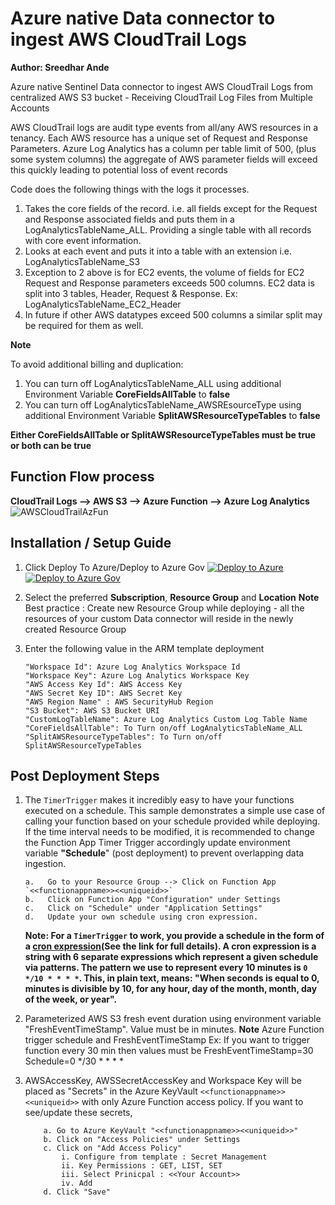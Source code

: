 # Azure native Data connector to ingest AWS CloudTrail Logs
**Author: Sreedhar Ande**

Azure native Sentinel Data connector to ingest AWS CloudTrail Logs from centralized AWS S3 bucket - Receiving CloudTrail Log Files from Multiple Accounts

AWS CloudTrail logs are audit type events from all/any AWS resources in a tenancy. Each AWS resource has a unique set of Request and Response Parameters. Azure Log Analytics has a column per table limit of 500, (plus some system columns) the aggregate of AWS parameter fields will exceed this quickly leading to potential loss of event records

Code does the following things with the logs it processes.
1.	Takes the core fields of the record. i.e. all fields except for the Request and Response associated fields and puts them in a LogAnalyticsTableName_ALL. Providing a single table with all records with core event information.
2.	Looks at each event and puts it into a table with an extension <AWSREsourceType> i.e. LogAnalyticsTableName_S3
3.	Exception to 2 above is for EC2 events, the volume of fields for EC2 Request and Response parameters exceeds 500 columns. EC2 data is split into 3 tables, Header, Request & Response.
	Ex: LogAnalyticsTableName_EC2_Header
4.	In future if other AWS datatypes exceed 500 columns a similar split may be required for them as well.

**Note**

To avoid additional billing and duplication:
1. You can turn off LogAnalyticsTableName_ALL using additional Environment Variable **CoreFieldsAllTable** to **false**
2. You can turn off LogAnalyticsTableName_AWSREsourceType using additional Environment Variable **SplitAWSResourceTypeTables** to **false**

**Either CoreFieldsAllTable or SplitAWSResourceTypeTables must be true or both can be true**

## **Function Flow process**
**CloudTrail Logs --> AWS S3 --> Azure Function --> Azure Log Analytics**
![AWSCloudTrailAzFun](./images/AWSCloudTrailAzFun.PNG)

## Installation / Setup Guide

1. Click  Deploy To Azure/Deploy to Azure Gov
[![Deploy to Azure](https://aka.ms/deploytoazurebutton)](https://portal.azure.com/#create/Microsoft.Template/uri/https%3A%2F%2Fraw.githubusercontent.com%2FAzure%2FAzure-Sentinel%2Fmaster%2FDataConnectors%2FAWS-CloudTrail-AzFunc%2Fazuredeploy_awscloudtrail.json)
[![Deploy to Azure Gov](https://aka.ms/deploytoazuregovbutton)](https://portal.azure.us/#create/Microsoft.Template/uri/https%3A%2F%2Fraw.githubusercontent.com%2FAzure%2FAzure-Sentinel%2Fmaster%2FDataConnectors%2FAWS-CloudTrail-AzFunc%2Fazuredeploy_awscloudtrail.json)


2. Select the preferred **Subscription**, **Resource Group** and **Location**
   **Note**
   Best practice : Create new Resource Group while deploying - all the resources of your custom Data connector will reside in the newly created Resource
   Group
3. Enter the following value in the ARM template deployment
	```
	"Workspace Id": Azure Log Analytics Workspace Id​
	"Workspace Key": Azure Log Analytics Workspace Key
	"AWS Access Key Id": AWS Access Key
	"AWS Secret Key ID": AWS Secret Key
	"AWS Region Name" : AWS SecurityHub Region
	"S3 Bucket": AWS S3 Bucket URI
	"CustomLogTableName": Azure Log Analytics Custom Log Table Name
	"CoreFieldsAllTable": To Turn on/off LogAnalyticsTableName_ALL
	"SplitAWSResourceTypeTables": To Turn on/off SplitAWSResourceTypeTables
	```

## Post Deployment Steps

1. The `TimerTrigger` makes it incredibly easy to have your functions executed on a schedule. This sample demonstrates a simple use case of calling your function based on your schedule provided while deploying. If the time interval needs to be modified, it is recommended to change the Function App Timer Trigger accordingly update environment variable **"Schedule**" (post deployment) to prevent overlapping data ingestion.
   ```
   a.	Go to your Resource Group --> Click on Function App `<<functionappname>><<uniqueid>>`
   b.	Click on Function App "Configuration" under Settings
   c.	Click on "Schedule" under "Application Settings"
   d.	Update your own schedule using cron expression.
   ```
   **Note: For a `TimerTrigger` to work, you provide a schedule in the form of a [cron expression](https://en.wikipedia.org/wiki/Cron#CRON_expression)(See the link for full details). A cron expression is a string with 6 separate expressions which represent a given schedule via patterns. The pattern we use to represent every 10 minutes is `0 */10 * * * *`. This, in plain text, means: "When seconds is equal to 0, minutes is divisible by 10, for any hour, day of the month, month, day of the week, or year".**


2. Parameterized AWS S3 fresh event duration using environment variable "FreshEventTimeStamp". Value must be in minutes.
   **Note**
   Azure Function trigger schedule and FreshEventTimeStamp
   Ex: If you want to trigger function every 30 min then values must be
   FreshEventTimeStamp=30
   Schedule=0 */30 * * * *

4. AWSAccessKey, AWSSecretAccessKey and Workspace Key will be placed as "Secrets" in the Azure KeyVault `<<functionappname>><<uniqueid>>` with only Azure Function access policy. If you want to see/update these secrets,

	```
		a. Go to Azure KeyVault "<<functionappname>><<uniqueid>>"
		b. Click on "Access Policies" under Settings
		c. Click on "Add Access Policy"
			i. Configure from template : Secret Management
			ii. Key Permissions : GET, LIST, SET
			iii. Select Prinicpal : <<Your Account>>
			iv. Add
		d. Click "Save"

	```
